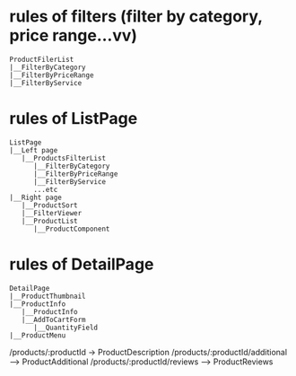 # rules of filters (filter by category, price range...vv)

```
ProductFilerList
|__FilterByCategory
|__FilterByPriceRange
|__FilterByService
```

# rules of ListPage

```
ListPage
|__Left page
   |__ProductsFilterList
      |__FilterByCategory
      |__FilterByPriceRange
      |__FilterByService
      ...etc
|__Right page
   |__ProductSort
   |__FilterViewer
   |__ProductList
      |__ProductComponent
```

# rules of DetailPage

```
DetailPage
|__ProductThumbnail
|__ProductInfo
   |__ProductInfo
   |__AddToCartForm
      |__QuantityField
|__ProductMenu
```

/products/:productId -> ProductDescription
/products/:productId/additional --> ProductAdditional
/products/:productId/reviews --> ProductReviews
